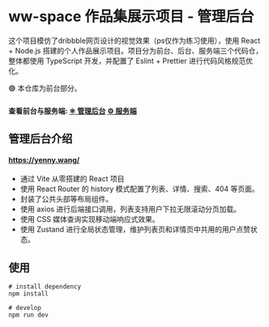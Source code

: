 # ww-space 作品集展示项目 - 管理后台

这个项目模仿了dribbble网页设计的视觉效果（ps仅作为练习使用），使用 React + Node.js 搭建的个人作品展示项目。项目分为前台、后台、服务端三个代码仓，整体都使用 TypeScript 开发，并配置了 Eslint + Prettier 进行代码风格规范优化。

🟢 本仓库为前台部分。

#### 查看前台与服务端:   [⚛ 管理后台](https://github.com/tomoko-tiba/ww-space-portfolio-react/tree/master)  [⚙ 服务端](https://github.com/tomoko-tiba/ww-space-backend-express/tree/main)

## 管理后台介绍

#### https://yenny.wang/

- 通过 Vite 从零搭建的 React 项目
- 使用 React Router 的 history 模式配置了列表、详情、搜索、404 等页面。
- 封装了公共头部等布局组件。
- 使用 axios 进行后端接口调用，列表支持用户下拉无限滚动分页加载。
- 使用 CSS 媒体查询实现移动端响应式效果。
- 使用 Zustand 进行全局状态管理，维护列表页和详情页中共用的用户点赞状态。

## 使用

```
# install dependency
npm install

# develop
npm run dev
```